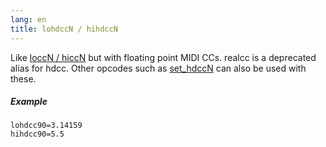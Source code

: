 ```yaml
---
lang: en
title: lohdccN / hihdccN
---
```

Like [loccN / hiccN](lo_hiccN) but with floating point MIDI CCs.
realcc is a deprecated alias for hdcc. Other opcodes such as [set_hdccN](set_hdccN)
can also be used with these.

##### Example

```
lohdcc90=3.14159
hihdcc90=5.5
```
